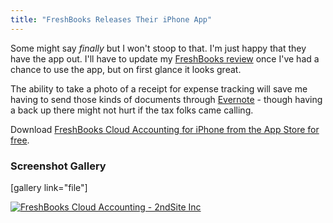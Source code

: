 ```yaml
---
title: "FreshBooks Releases Their iPhone App"
---
```

<p>Some might say <em>finally</em> but I won't stoop to that. I'm just happy that they have the app out. I'll have to update my <a href="https://chrisenns.com/recommends/freshbooks/">FreshBooks review</a> once I've had a chance to use the app, but on first glance it looks great.</p>
<p>The ability to take a photo of a receipt for expense tracking will save me having to send those kinds of documents through <a href="http://evernote.com">Evernote</a> - though having a back up there might not hurt if the tax folks came calling.</p>
<p>Download <a href="http://target.georiot.com/Proxy.ashx?grid=9646&id=6PFrOqNV4B8&offerid=162397&type=3&subid=0&tmpid=3664&RD_PARM1=http%253A%252F%252Fitunes.apple.com%252Fca%252Fapp%252Ffreshbooks-cloud-accounting%252Fid542796025%253Fmt%253D8%2526uo%253D4%2526partnerId%253D30" target="itunes_store">FreshBooks Cloud Accounting for iPhone from the App Store for free</a>.</p>
<h3>Screenshot Gallery</h3>
<p>[gallery link="file"]</p>
<p><a href="http://target.georiot.com/Proxy.ashx?grid=9646&id=6PFrOqNV4B8&offerid=162397&type=3&subid=0&tmpid=3664&RD_PARM1=http%253A%252F%252Fitunes.apple.com%252Fca%252Fapp%252Ffreshbooks-cloud-accounting%252Fid542796025%253Fmt%253D8%2526uo%253D4%2526partnerId%253D30" target="itunes_store"><img src="http://r.mzstatic.com/images/web/linkmaker/badge_appstore-lrg.gif" alt="FreshBooks Cloud Accounting - 2ndSite Inc" style="border: 0;"/></a></p>
